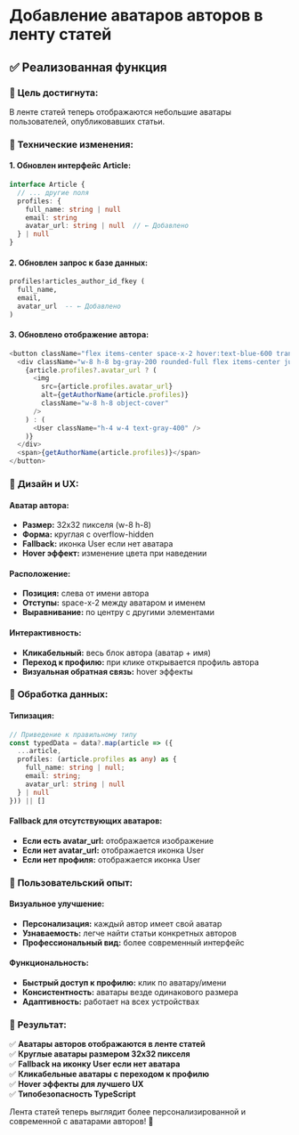 # Добавление аватаров авторов в ленту статей

## ✅ Реализованная функция

### 🎯 **Цель достигнута:**
В ленте статей теперь отображаются небольшие аватары пользователей, опубликовавших статьи.

### 🔧 **Технические изменения:**

#### **1. Обновлен интерфейс Article:**
```typescript
interface Article {
  // ... другие поля
  profiles: {
    full_name: string | null
    email: string
    avatar_url: string | null  // ← Добавлено
  } | null
}
```

#### **2. Обновлен запрос к базе данных:**
```sql
profiles!articles_author_id_fkey (
  full_name,
  email,
  avatar_url  -- ← Добавлено
)
```

#### **3. Обновлено отображение автора:**
```typescript
<button className="flex items-center space-x-2 hover:text-blue-600 transition-colors">
  <div className="w-8 h-8 bg-gray-200 rounded-full flex items-center justify-center overflow-hidden">
    {article.profiles?.avatar_url ? (
      <img
        src={article.profiles.avatar_url}
        alt={getAuthorName(article.profiles)}
        className="w-8 h-8 object-cover"
      />
    ) : (
      <User className="h-4 w-4 text-gray-400" />
    )}
  </div>
  <span>{getAuthorName(article.profiles)}</span>
</button>
```

### 🎨 **Дизайн и UX:**

#### **Аватар автора:**
- **Размер:** 32x32 пикселя (w-8 h-8)
- **Форма:** круглая с overflow-hidden
- **Fallback:** иконка User если нет аватара
- **Hover эффект:** изменение цвета при наведении

#### **Расположение:**
- **Позиция:** слева от имени автора
- **Отступы:** space-x-2 между аватаром и именем
- **Выравнивание:** по центру с другими элементами

#### **Интерактивность:**
- **Кликабельный:** весь блок автора (аватар + имя)
- **Переход к профилю:** при клике открывается профиль автора
- **Визуальная обратная связь:** hover эффекты

### 🔧 **Обработка данных:**

#### **Типизация:**
```typescript
// Приведение к правильному типу
const typedData = data?.map(article => ({
  ...article,
  profiles: (article.profiles as any) as { 
    full_name: string | null; 
    email: string; 
    avatar_url: string | null 
  } | null
})) || []
```

#### **Fallback для отсутствующих аватаров:**
- **Если есть avatar_url:** отображается изображение
- **Если нет avatar_url:** отображается иконка User
- **Если нет профиля:** отображается иконка User

### 📱 **Пользовательский опыт:**

#### **Визуальное улучшение:**
- **Персонализация:** каждый автор имеет свой аватар
- **Узнаваемость:** легче найти статьи конкретных авторов
- **Профессиональный вид:** более современный интерфейс

#### **Функциональность:**
- **Быстрый доступ к профилю:** клик по аватару/имени
- **Консистентность:** аватары везде одинакового размера
- **Адаптивность:** работает на всех устройствах

### 🎯 **Результат:**

✅ **Аватары авторов отображаются в ленте статей**  
✅ **Круглые аватары размером 32x32 пикселя**  
✅ **Fallback на иконку User если нет аватара**  
✅ **Кликабельные аватары с переходом к профилю**  
✅ **Hover эффекты для лучшего UX**  
✅ **Типобезопасность TypeScript**  

Лента статей теперь выглядит более персонализированной и современной с аватарами авторов! 🎉
